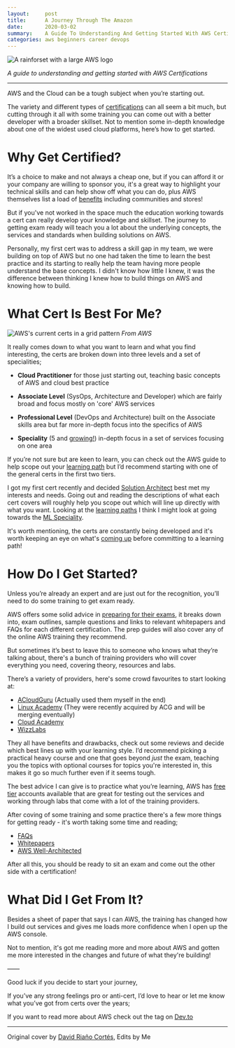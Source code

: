 ```yaml
---
layout:     post
title:      A Journey Through The Amazon
date:       2020-03-02
summary:    A Guide To Understanding And Getting Started With AWS Certifications
categories: aws beginners career devops
---
```

![A rainforset with a large AWS logo](https://thepracticaldev.s3.amazonaws.com/i/iqb0td2spa6tnjn2oln0.jpg)

_A guide to understanding and getting started with AWS Certifications_

---

AWS and the Cloud can be a tough subject when you’re starting out.

The variety and different types of [certifications](https://aws.amazon.com/certification/) can all seem a bit much, but cutting through it all with some training you can come out with a better developer with a broader skillset. Not to mention some in-depth knowledge about one of the widest used cloud platforms, here’s how to get started.

# Why Get Certified?
It’s a choice to make and not always a cheap one, but if you can afford it or your company are willing to sponsor you, it's a great way to highlight your technical skills and can help show off what you can do, plus AWS themselves list a load of [benefits](https://aws.amazon.com/certification/benefits/) including communities and stores!

But if you've not worked in the space much the education working towards a cert can really develop your knowledge and skillset. The journey to getting exam ready will teach you a lot about the underlying concepts, the services and standards when building solutions on AWS. 

Personally, my first cert was to address a skill gap in my team, we were building on top of AWS but no one had taken the time to learn the best practice and its starting to really help the team having more people understand the base concepts. I didn't know how little I knew, it was the difference between thinking I knew how to build things on AWS and knowing how to build.

# What Cert Is Best For Me?
![AWS's current certs in a grid pattern](https://dev-to-uploads.s3.amazonaws.com/i/jrsnpbld8ywavtu1nryj.png)
_From AWS_

It really comes down to what you want to learn and what you find interesting, the certs are broken down into three levels and a set of specialities;

- **Cloud Practitioner** for those just starting out, teaching basic concepts of AWS and cloud best practice

- **Associate Level** (SysOps, Architecture and Developer) which are fairly broad and focus mostly on 'core' AWS services

- **Professional Level** (DevOps and Architecture) built on the Associate skills area but far more in-depth focus into the specifics of AWS

- **Speciality** (5 and [growing!](https://aws.amazon.com/certification/coming-soon/)) in-depth focus in a set of services focusing on one area 

If you’re not sure but are keen to learn, you can check out the AWS guide to help scope out your [learning path](https://aws.amazon.com/training/learning-paths/) but I’d recommend starting with one of the general certs in the first two tiers. 

I got my first cert recently and decided [Solution Architect](https://aws.amazon.com/certification/certified-solutions-architect-associate/) best met my interests and needs. Going out and reading the descriptions of what each cert covers will roughly help you scope out which will line up directly with what you want. Looking at the [learning paths](https://aws.amazon.com/training/learning-paths/) I think I might look at going towards the [ML Speciality](https://aws.amazon.com/certification/certified-machine-learning-specialty/).

It's worth mentioning, the certs are constantly being developed and it's worth keeping an eye on what's [coming up](https://aws.amazon.com/certification/coming-soon/) before committing to a learning path!

# How Do I Get Started?
Unless you’re already an expert and are just out for the recognition, you’ll need to do some training to get exam ready.

AWS offers some solid advice in [preparing for their exams](https://aws.amazon.com/certification/certification-prep/), it breaks down into, exam outlines, sample questions and links to relevant whitepapers and FAQs for each different certification. The prep guides will also cover any of the online AWS training they recommend.

But sometimes it’s best to leave this to someone who knows what they’re talking about, there's a bunch of training providers who will cover everything you need, covering theory, resources and labs. 

There’s a variety of providers, here's some crowd favourites to start looking at:

- [ACloudGuru](https://acloud.guru/) (Actually used them myself in the end)
- [Linux Academy](https://linuxacademy.com/) (They were recently acquired by ACG and will be merging eventually)
- [Cloud Academy](https://cloudacademy.com/)
- [WizzLabs](https://www.whizlabs.com/)

They all have benefits and drawbacks, check out some reviews and decide which best lines up with your learning style. I’d recommend picking a  practical heavy course and one that goes beyond _just_ the exam, teaching you the topics with optional courses for topics you're interested in, this makes it go so much further even if it seems tough.

The best advice I can give is to practice what you’re learning, AWS has [free tier](https://aws.amazon.com/free) accounts available that are great for testing out the services and working through labs that come with a lot of the training providers.

After coving of some training and some practice there's a few more things for getting ready - it's worth taking some time and reading;
- [FAQs](https://aws.amazon.com/faqs/) 
- [Whitepapers](https://aws.amazon.com/whitepapers) 
- [AWS Well-Architected](https://aws.amazon.com/architecture/well-architected/)

After all this, you should be ready to sit an exam and come out the other side with a certification!

# What Did I Get From It?
Besides a sheet of paper that says I can AWS, the training has changed how I build out services and gives me loads more confidence when I open up the AWS console.

Not to mention, it's got me reading more and more about AWS and gotten me more interested in the changes and future of what they're building!

——

Good luck if you decide to start your journey,

If you’ve any strong feelings pro or anti-cert, I’d love to hear or let me know what you’ve got from certs over the years;

If you want to read more about AWS check out the tag on [Dev.to](https://dev.to/t/aws)

---
Original cover by [David Riaño Cortés](https://www.pexels.com/photo/rainforest-during-foggy-day-975771/), Edits by Me